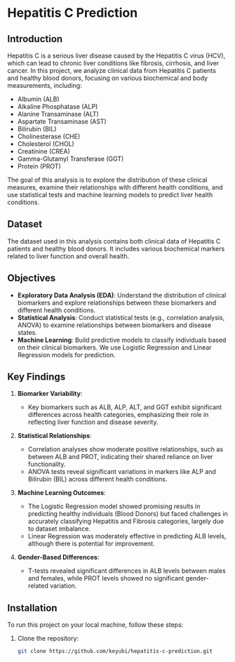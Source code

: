 # Hepatitis C Prediction

## Introduction

Hepatitis C is a serious liver disease caused by the Hepatitis C virus (HCV), which can lead to chronic liver conditions like fibrosis, cirrhosis, and liver cancer. In this project, we analyze clinical data from Hepatitis C patients and healthy blood donors, focusing on various biochemical and body measurements, including:

- Albumin (ALB)
- Alkaline Phosphatase (ALP)
- Alanine Transaminase (ALT)
- Aspartate Transaminase (AST)
- Bilirubin (BIL)
- Cholinesterase (CHE)
- Cholesterol (CHOL)
- Creatinine (CREA)
- Gamma-Glutamyl Transferase (GGT)
- Protein (PROT)

The goal of this analysis is to explore the distribution of these clinical measures, examine their relationships with different health conditions, and use statistical tests and machine learning models to predict liver health conditions.

## Dataset

The dataset used in this analysis contains both clinical data of Hepatitis C patients and healthy blood donors. It includes various biochemical markers related to liver function and overall health.

## Objectives

- **Exploratory Data Analysis (EDA)**: Understand the distribution of clinical biomarkers and explore relationships between these biomarkers and different health conditions.
- **Statistical Analysis**: Conduct statistical tests (e.g., correlation analysis, ANOVA) to examine relationships between biomarkers and disease states.
- **Machine Learning**: Build predictive models to classify individuals based on their clinical biomarkers. We use Logistic Regression and Linear Regression models for prediction.

## Key Findings

1. **Biomarker Variability**: 
   - Key biomarkers such as ALB, ALP, ALT, and GGT exhibit significant differences across health categories, emphasizing their role in reflecting liver function and disease severity.
   
2. **Statistical Relationships**: 
   - Correlation analyses show moderate positive relationships, such as between ALB and PROT, indicating their shared reliance on liver functionality.
   - ANOVA tests reveal significant variations in markers like ALP and Bilirubin (BIL) across different health conditions.

3. **Machine Learning Outcomes**: 
   - The Logistic Regression model showed promising results in predicting healthy individuals (Blood Donors) but faced challenges in accurately classifying Hepatitis and Fibrosis categories, largely due to dataset imbalance.
   - Linear Regression was moderately effective in predicting ALB levels, although there is potential for improvement.

4. **Gender-Based Differences**: 
   - T-tests revealed significant differences in ALB levels between males and females, while PROT levels showed no significant gender-related variation.

## Installation

To run this project on your local machine, follow these steps:

1. Clone the repository:
   ```bash
   git clone https://github.com/keyubi/hepatitis-c-prediction.git
